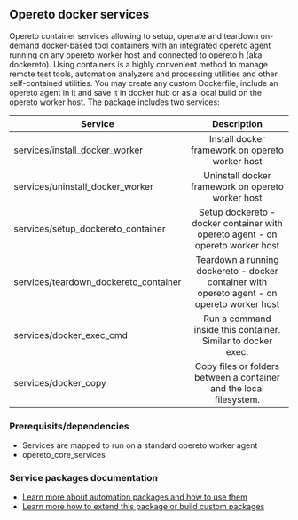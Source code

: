 ## Opereto docker services

Opereto container services allowing to setup, operate and teardown on-demand docker-based tool containers with an integrated opereto agent running on any opereto worker host and connected to opereto h (aka dockereto). Using containers is a highly convenient method to manage remote test tools, automation analyzers and processing utilities and other self-contained utilities. You may create any custom Dockerfile, include an opereto agent in it and save it in docker hub or as a local build on the opereto worker host.
The package includes two services:

| Service                               | Description                                                                                       |
| --------------------------------------|:-------------------------------------------------------------------------------------------------:| 
| services/install_docker_worker        | Install docker framework on opereto worker host                                                   | 
| services/uninstall_docker_worker      | Uninstall docker framework on opereto worker host                                                 | 
| services/setup_dockereto_container    | Setup dockereto - docker container with opereto agent - on opereto worker host                    | 
| services/teardown_dockereto_container | Teardown a running dockereto - docker container with opereto agent - on opereto worker host       | 
| services/docker_exec_cmd              | Run a command inside this container. Similar to docker exec.                                      | 
| services/docker_copy                  | Copy files or folders between a container and the local filesystem.                               | 


### Prerequisits/dependencies
* Services are mapped to run on a standard opereto worker agent
* opereto_core_services
        
        
### Service packages documentation
* [Learn more about automation packages and how to use them](http://help.opereto.com/support/solutions/articles/9000152583-an-overview-of-service-packages)
* [Learn more how to extend this package or build custom packages](http://help.opereto.com/support/solutions/articles/9000152584-build-and-maintain-custom-packages)

